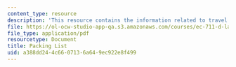 ```yaml
---
content_type: resource
description: 'This resource contains the information related to travel packing. '
file: https://ol-ocw-studio-app-qa.s3.amazonaws.com/courses/ec-711-d-lab-energy-spring-2011/a388dd244c6607136a649ec922e8f499_MITEC_711S11_trip_pack.pdf
file_type: application/pdf
resourcetype: Document
title: Packing List
uid: a388dd24-4c66-0713-6a64-9ec922e8f499
---
```

